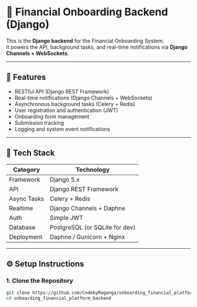# 🧩 Financial Onboarding Backend (Django)

This is the **Django backend** for the Financial Onboarding System.  
It powers the API, background tasks, and real-time notifications via **Django Channels + WebSockets**.

---

## 🚀 Features

- RESTful API (Django REST Framework)
- Real-time notifications (Django Channels + WebSockets)
- Asynchronous background tasks (Celery + Redis)
- User registration and authentication (JWT)
- Onboarding form management
- Submission tracking
- Logging and system event notifications

---

## 🧰 Tech Stack

| Category | Technology |
|-----------|-------------|
| Framework | Django 5.x |
| API | Django REST Framework |
| Async Tasks | Celery + Redis |
| Realtime | Django Channels + Daphne |
| Auth | Simple JWT |
| Database | PostgreSQL (or SQLite for dev) |
| Deployment | Daphne / Gunicorn + Nginx |

---

## ⚙️ Setup Instructions

### 1. Clone the Repository

```bash
git clone https://github.com/CodebyMaganga/onboarding_financial_platform_backend.git
cd onboarding_financial_platform_backend
